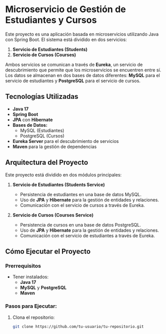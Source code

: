 # Microservicio de Gestión de Estudiantes y Cursos

Este proyecto es una aplicación basada en microservicios utilizando Java con Spring Boot. El sistema está dividido en dos servicios:

1. **Servicio de Estudiantes (Students)**
2. **Servicio de Cursos (Courses)**

Ambos servicios se comunican a través de **Eureka**, un servicio de descubrimiento que permite que los microservicios se encuentren entre sí. Los datos se almacenan en dos bases de datos diferentes: **MySQL** para el servicio de estudiantes y **PostgreSQL** para el servicio de cursos.

## Tecnologías Utilizadas

- **Java 17**
- **Spring Boot**
- **JPA** con **Hibernate**
- **Bases de Datos:**
    - MySQL (Estudiantes)
    - PostgreSQL (Cursos)
- **Eureka Server** para el descubrimiento de servicios
- **Maven** para la gestión de dependencias

## Arquitectura del Proyecto

Este proyecto está dividido en dos módulos principales:

1. **Servicio de Estudiantes (Students Service)**
    - Persistencia de estudiantes en una base de datos MySQL.
    - Uso de **JPA** y **Hibernate** para la gestión de entidades y relaciones.
    - Comunicación con el servicio de cursos a través de Eureka.

2. **Servicio de Cursos (Courses Service)**
    - Persistencia de cursos en una base de datos PostgreSQL.
    - Uso de **JPA** y **Hibernate** para la gestión de entidades y relaciones.
    - Comunicación con el servicio de estudiantes a través de Eureka.

## Cómo Ejecutar el Proyecto

### Prerrequisitos

- Tener instalados:
    - **Java 17**
    - **MySQL** y **PostgreSQL**
    - **Maven**

### Pasos para Ejecutar:

1. Clona el repositorio:
   ```bash
   git clone https://github.com/tu-usuario/tu-repositorio.git

